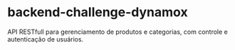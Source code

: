 # backend-challenge-dynamox
API RESTfull para gerenciamento de produtos e categorias, com controle e autenticação de usuários.
